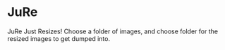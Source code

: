 # JuRe
JuRe Just Resizes! Choose a folder of images, and choose folder for the resized images to get dumped into.
